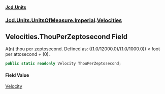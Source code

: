 #### [Jcd.Units](index.md 'index')
### [Jcd.Units.UnitsOfMeasure.Imperial](Jcd.Units.UnitsOfMeasure.Imperial.md 'Jcd.Units.UnitsOfMeasure.Imperial').[Velocities](Velocities.md 'Jcd.Units.UnitsOfMeasure.Imperial.Velocities')

## Velocities.ThouPerZeptosecond Field

A(n) thou per zeptosecond. Defined as: ((1.0/12000.0)/(1.0/1000.0)) × foot per attosecond + (0).

```csharp
public static readonly Velocity ThouPerZeptosecond;
```

#### Field Value
[Velocity](Velocity.md 'Jcd.Units.UnitTypes.Velocity')